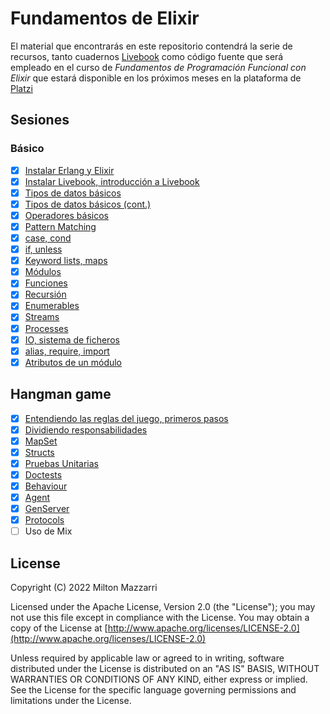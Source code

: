 # Fundamentos de Elixir

El material que encontrarás en este repositorio contendrá la serie de recursos,
tanto cuadernos [Livebook][] como código fuente que será empleado en el curso
de _Fundamentos de Programación Funcional con Elixir_ que estará disponible en
los próximos meses en la plataforma de [Platzi][]

## Sesiones

### Básico

* [x] [Instalar Erlang y Elixir](https://elixir-lang.org/install.html)
* [x] [Instalar Livebook, introducción a Livebook](./getting_started/livebook.livemd)
* [x] [Tipos de datos básicos](./getting_started/basic_types.livemd)
* [x] [Tipos de datos básicos (cont.)](./getting_started/basic_types_cont.livemd)
* [x] [Operadores básicos](./getting_started/basic_operators.livemd)
* [x] [Pattern Matching](./getting_started/pattern_matching.livemd)
* [x] [case, cond](./getting_started/case_and_cond.livemd)
* [x] [if, unless](./getting_started/if_and_unless.livemd)
* [x] [Keyword lists, maps](./getting_started/keywords_and_maps.livemd)
* [x] [Módulos](./getting_started/modules.livemd)
* [x] [Funciones](./getting_started/functions.livemd)
* [x] [Recursión](./getting_started/recursion.livemd)
* [x] [Enumerables](./getting_started/enumerables.livemd)
* [x] [Streams](./getting_started/streams.livemd)
* [x] [Processes](./getting_started/processes.livemd)
* [x] [IO, sistema de ficheros](./getting_started/io_and_the_file_system.livemd)
* [x] [alias, require, import](./getting_started/alias_require_and_import.livemd)
* [x] [Atributos de un módulo](./getting_started/module_attributes.livemd)

## Hangman game

* [x] [Entendiendo las reglas del juego, primeros pasos](./hangman/02-getting_started.livemd)
* [x] [Dividiendo responsabilidades](./hangman/03-single_responsability.livemd)
* [x] [MapSet](./hangman/04-map_set.livemd)
* [x] [Structs](./hangman/05-structs.livemd)
* [x] [Pruebas Unitarias](./hangman/06-unit_tests.livemd)
* [x] [Doctests](./hangman/07-doctests.livemd)
* [x] [Behaviour](./hangman/08-behaviour.livemd)
* [x] [Agent](./hangman/09-agent.livemd)
* [x] [GenServer](./hangman/10-gen_server.livemd)
* [x] [Protocols](./hangman/11-protocols.livemd)
* [ ] Uso de Mix

## License

Copyright (C) 2022 Milton Mazzarri

Licensed under the Apache License, Version 2.0 (the "License");
you may not use this file except in compliance with the License.
You may obtain a copy of the License at [http://www.apache.org/licenses/LICENSE-2.0](http://www.apache.org/licenses/LICENSE-2.0)

Unless required by applicable law or agreed to in writing, software
distributed under the License is distributed on an "AS IS" BASIS,
WITHOUT WARRANTIES OR CONDITIONS OF ANY KIND, either express or implied.
See the License for the specific language governing permissions and
limitations under the License.

[Livebook]: https://livebook.dev
[Platzi]: https://platzi.com/
